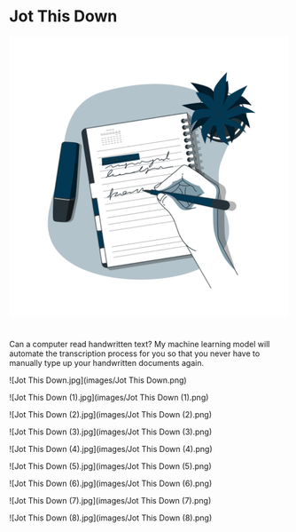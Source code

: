 # Jot This Down

![Notes-bro.png](images/Notes-bro.png)

# 

Can a computer read handwritten text? My machine learning model will automate the transcription process for you so that you never have to manually type up your handwritten documents again.

![Jot This Down.jpg](images/Jot This Down.png)

![Jot This Down (1).jpg](images/Jot This Down (1).png)

![Jot This Down (2).jpg](images/Jot This Down (2).png)

![Jot This Down (3).jpg](images/Jot This Down (3).png)

![Jot This Down (4).jpg](images/Jot This Down (4).png)

![Jot This Down (5).jpg](images/Jot This Down (5).png)

![Jot This Down (6).jpg](images/Jot This Down (6).png)

![Jot This Down (7).jpg](images/Jot This Down (7).png)

![Jot This Down (8).jpg](images/Jot This Down (8).png)
